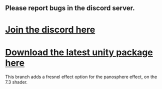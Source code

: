 ## Please report bugs in the discord server.

# [Join the discord here](https://poiyomi.com)
# [Download the latest unity package here](https://github.com/poiyomi/PoiyomiToonShader/releases/latest)


This branch adds a fresnel effect option for the panosphere effect, on the 7.3 shader.

